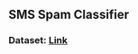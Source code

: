 ## SMS Spam Classifier
### Dataset: [Link](https://archive.ics.uci.edu/ml/datasets/SMS+Spam+Collection)
